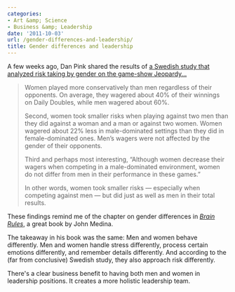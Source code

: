 ```yaml
---
categories:
- Art &amp; Science
- Business &amp; Leadership
date: '2011-10-03'
url: /gender-differences-and-leadership/
title: Gender differences and leadership
---
```


A few weeks ago, Dan Pink shared the results of <a href="http://www.danpink.com/archives/2011/09/ill-take-gender-differences-for-800-alex">a Swedish study that analyzed risk taking by gender on the game-show Jeopardy...</a>

<blockquote>Women played more conservatively than men regardless of their opponents. On average, they wagered about 40% of their winnings on Daily Doubles, while men wagered about 60%.

Second, women took smaller risks when playing against two men than they did against a woman and a man or against two women. Women wagered about 22% less in male-dominated settings than they did in female-dominated ones.  Men’s wagers were not affected by the gender of their opponents.

Third and perhaps most interesting, “Although women decrease their wagers when competing in a male-dominated environment, women do not differ from men in their performance in these games.”

In other words, women took smaller risks — especially when competing against men — but did just as well as men in their total results.</blockquote>

These findings remind me of the chapter on gender differences in <em><a href="http://www.brainrules.net/about-brain-rules">Brain Rules</a></em>, a great book by John Medina.

The takeaway in his book was the same: Men and women behave differently. Men and women handle stress differently, process certain emotions differently, and remember details differently. And according to the (far from conclusive) Swedish study, they also approach risk differently.

There's a clear business benefit to having both men and women in leadership positions. It creates a more holistic leadership team.